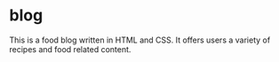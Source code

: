 # blog
This is a food blog written in HTML and CSS. It offers users a variety of recipes 
and food related content.
